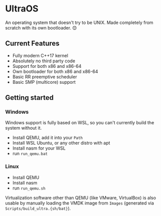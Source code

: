# UltraOS
An operating system that doesn't try to be UNIX. Made completely from scratch with its own bootloader. 😊

## Current Features
- Fully modern C++17 kernel
- Absolutely no third party code
- Support for both x86 and x86-64
- Own bootloader for both x86 and x86-64
- Basic RR preemptive scheduler
- Basic SMP (multicore) support

## Getting started

### Windows

Windows support is fully based on WSL, so you can't currently build the system without it.

- Install QEMU, add it into your `Path`
- Install WSL Ubuntu, or any other distro with apt
- Install nasm for your WSL
- run `run_qemu.bat`

### Linux
- Install QEMU
- Install nasm
- run `run_qemu.sh`

Virtualization software other than QEMU (like VMware, VirtualBox) is also usable by manually loading the VMDK image from `Images` (generated via `Scripts/build_ultra.{sh/bat}`).
